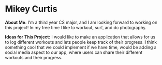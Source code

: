 # Mikey Curtis

**About Me:**
I'm a third year CS major, and I am looking forward to working on this project!
In my free time I like to workout, surf, and do photography.

**Ideas for This Project:**
I would like to make an application that allows for us to log different workouts
and lets people keep track of their progress. I think something cool that we could
implement if we have time, would be adding a social media aspect to our app, where
users can share their different workouts and their progress.

